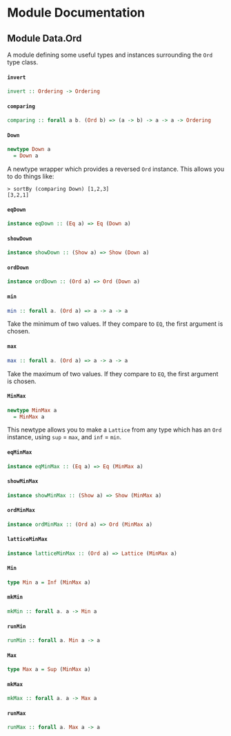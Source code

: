 # Module Documentation

## Module Data.Ord


A module defining some useful types and instances surrounding the `Ord`
type class.

#### `invert`

``` purescript
invert :: Ordering -> Ordering
```


#### `comparing`

``` purescript
comparing :: forall a b. (Ord b) => (a -> b) -> a -> a -> Ordering
```


#### `Down`

``` purescript
newtype Down a
  = Down a
```

A newtype wrapper which provides a reversed `Ord` instance. This allows
you to do things like:

    > sortBy (comparing Down) [1,2,3]
    [3,2,1]

#### `eqDown`

``` purescript
instance eqDown :: (Eq a) => Eq (Down a)
```


#### `showDown`

``` purescript
instance showDown :: (Show a) => Show (Down a)
```


#### `ordDown`

``` purescript
instance ordDown :: (Ord a) => Ord (Down a)
```


#### `min`

``` purescript
min :: forall a. (Ord a) => a -> a -> a
```

Take the minimum of two values. If they compare to `EQ`, the first
argument is chosen.

#### `max`

``` purescript
max :: forall a. (Ord a) => a -> a -> a
```

Take the maximum of two values. If they compare to `EQ`, the first
argument is chosen.

#### `MinMax`

``` purescript
newtype MinMax a
  = MinMax a
```

This newtype allows you to make a `Lattice` from any type which has an
`Ord` instance, using `sup` = `max`, and `inf` = `min`.

#### `eqMinMax`

``` purescript
instance eqMinMax :: (Eq a) => Eq (MinMax a)
```


#### `showMinMax`

``` purescript
instance showMinMax :: (Show a) => Show (MinMax a)
```


#### `ordMinMax`

``` purescript
instance ordMinMax :: (Ord a) => Ord (MinMax a)
```


#### `latticeMinMax`

``` purescript
instance latticeMinMax :: (Ord a) => Lattice (MinMax a)
```


#### `Min`

``` purescript
type Min a = Inf (MinMax a)
```


#### `mkMin`

``` purescript
mkMin :: forall a. a -> Min a
```


#### `runMin`

``` purescript
runMin :: forall a. Min a -> a
```


#### `Max`

``` purescript
type Max a = Sup (MinMax a)
```


#### `mkMax`

``` purescript
mkMax :: forall a. a -> Max a
```


#### `runMax`

``` purescript
runMax :: forall a. Max a -> a
```